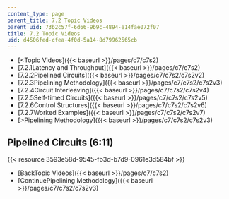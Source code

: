 ```yaml
---
content_type: page
parent_title: 7.2 Topic Videos
parent_uid: 73b2c57f-6d66-9b9c-4894-e14fae072f07
title: 7.2 Topic Videos
uid: d4506fed-cfea-4f0d-5a14-8d79962565cb
---
```


*   [<Topic Videos]({{< baseurl >}}/pages/c7/c7s2)
*   [7.2.1Latency and Throughput]({{< baseurl >}}/pages/c7/c7s2)
*   [7.2.2Pipelined Circuits]({{< baseurl >}}/pages/c7/c7s2/c7s2v2)
*   [7.2.3Pipelining Methodology]({{< baseurl >}}/pages/c7/c7s2/c7s2v3)
*   [7.2.4Circuit Interleaving]({{< baseurl >}}/pages/c7/c7s2/c7s2v4)
*   [7.2.5Self-timed Circuits]({{< baseurl >}}/pages/c7/c7s2/c7s2v5)
*   [7.2.6Control Structures]({{< baseurl >}}/pages/c7/c7s2/c7s2v6)
*   [7.2.7Worked Examples]({{< baseurl >}}/pages/c7/c7s2/c7s2v7)
*   [\>Pipelining Methodology]({{< baseurl >}}/pages/c7/c7s2/c7s2v3)

Pipelined Circuits (6:11)
-------------------------

{{< resource 3593e58d-9545-fb3d-b7d9-0961e3d584bf >}}

*   [BackTopic Videos]({{< baseurl >}}/pages/c7/c7s2)
*   [ContinuePipelining Methodology]({{< baseurl >}}/pages/c7/c7s2/c7s2v3)